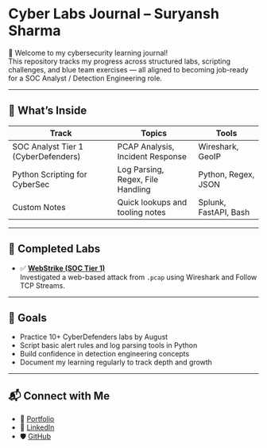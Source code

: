 # Cyber Labs Journal – Suryansh Sharma

👋 Welcome to my cybersecurity learning journal!  
This repository tracks my progress across structured labs, scripting challenges, and blue team exercises — all aligned to becoming job-ready for a SOC Analyst / Detection Engineering role.

---

## 🧩 What’s Inside

| Track | Topics | Tools |
|-------|--------|-------|
| SOC Analyst Tier 1 (CyberDefenders) | PCAP Analysis, Incident Response | Wireshark, GeoIP |
| Python Scripting for CyberSec | Log Parsing, Regex, File Handling | Python, Regex, JSON |
| Custom Notes | Quick lookups and tooling notes | Splunk, FastAPI, Bash |

---

## 📘 Completed Labs

- ✅ **[WebStrike (SOC Tier 1)](SOC-Tier1/2024-06-23_WebStrike.md)**  
  Investigated a web-based attack from `.pcap` using Wireshark and Follow TCP Streams.

---

## 🎯 Goals

- Practice 10+ CyberDefenders labs by August
- Script basic alert rules and log parsing tools in Python
- Build confidence in detection engineering concepts
- Document my learning regularly to track depth and growth

---

## 📬 Connect with Me

- 🔗 [Portfolio](https://suryansh-sharma-portfolio.vercel.app/)
- 💼 [LinkedIn](https://linkedin.com/in/suryansh-sharmaseven/)
- 🛡️ [GitHub](https://github.com/Suryansh-7s)
